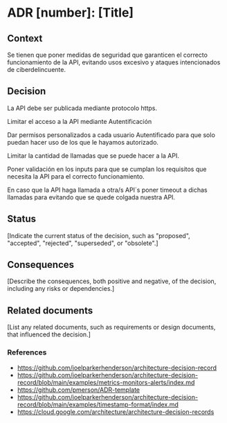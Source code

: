 # ADR [number]: [Title]

## Context

Se tienen que poner medidas de seguridad que garanticen el correcto funcionamiento de la API, evitando usos excesivo y ataques intencionados de ciberdelincuente.

## Decision

La API debe ser publicada mediante protocolo https.

Limitar el acceso a la API mediante Autentificación

Dar permisos personalizados a cada usuario Autentificado para que solo puedan hacer uso de los que le hayamos autorizado.

Limitar la cantidad de llamadas que se puede hacer a la API.

Poner validación en los inputs para que se cumplan los requisitos que necesita la API para el correcto funcionamiento. 

En caso que la API haga llamada a otra/s API´s poner timeout a dichas llamadas para evitando que se quede colgada nuestra API.


## Status

[Indicate the current status of the decision, such as "proposed", "accepted", "rejected", "superseded", or "obsolete".]

## Consequences

[Describe the consequences, both positive and negative, of the decision, including any risks or dependencies.]

## Related documents

[List any related documents, such as requirements or design documents, that influenced the decision.]

### References
- https://github.com/joelparkerhenderson/architecture-decision-record
- https://github.com/joelparkerhenderson/architecture-decision-record/blob/main/examples/metrics-monitors-alerts/index.md
- https://github.com/pmerson/ADR-template
- https://github.com/joelparkerhenderson/architecture-decision-record/blob/main/examples/timestamp-format/index.md
- https://cloud.google.com/architecture/architecture-decision-records
